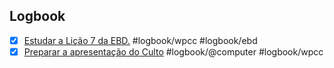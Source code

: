 

## Logbook
- [x] [Estudar a Lição 7 da EBD.](things:///show?id=MzUEjqDHyFGy2ftPHdXsuR) #logbook/wpcc #logbook/ebd
- [x] [Preparar a apresentação do Culto](things:///show?id=UihCzmwKBXYrbvtezZpJdC) #logbook/@computer #logbook/wpcc